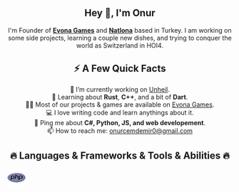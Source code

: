 <h2 align = center>Hey 👋, I'm Onur</h2>
<p align = center>I'm Founder of <strong><a href="https://www.evonagames.com/">Evona Games</a></strong> and <strong><a href="https://www.natlona.com/">Natlona</a></strong> based in Turkey. I am working on some side projects, learning a couple new dishes, and trying to conquer the world as Switzerland in HOI4.</p>
<h2 align = center>⚡️ A Few Quick Facts</h2>

<p align = center>🔭 I’m currently working on <a href="https://store.steampowered.com/app/2769160/Unheil/">Unheil</a>.
<br>
🧐 Learning about <strong>Rust</strong>, <strong>C++</strong>, and a bit of <strong>Dart</strong>.
<br>
👨‍💻 Most of our projects & games are available on <a href="https://evonagames.com">Evona Games</a>.
<br>
💻 I love writing code and learn anythings about it.
<br>
💬 Ping me about <strong>C#, Python, JS, and web developement</strong>.
<br>
📫 How to reach me: <a href="mailto: onurcemdemir0@gmail.com">onurcemdemir0@gmail.com</a> </p>
<h2 align = center>🔥 Languages & Frameworks & Tools & Abilities 🔥</h2>
<img src="https://github.com/devicons/devicon/raw/master/icons/php/php-original.svg" alt="php" width="40" height="40" style="max-width: 100%;">

